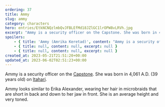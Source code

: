 ```yaml
---
ordering: 37
title: Ammy
slug: ammy
category: characters
hero: entries/EtkNCNQzlmbQvJFBLEfMd18JZlGC1lrOPW8vLRVh.jpg
excerpt: "Ammy is a security officer on the Capstone. She was born in 4,061 A.D. (39 years old) on Itahari.\nAm..."
spoilers:
    - { title: 'Ammy (Amrika Keretad)', content: "Ammy is a security officer on the [Capstone](/category/spaceships/capstone). She was born in 4,061 A.D. (39 years old) on [Itahari](/category/planets-cities/itahari). Ammy taught [Davi](/category/characters/davi) how to knit.\r\n\r\nAmmy looks similar to Erika Alexander, wearing her hair in microbraids that are short in back and down to her jaw in front. She is an average height and very toned.\r\n\r\n**Pronunciation:**\r\n- om ree’ kuh\r\n- care’ todd", excerpt: 'Ammy is a security officer on the Capstone. She was born in 4,061 A.D. (39 years old) on Itahari. Am...' }
    - { title: null, content: null, excerpt: null }
    - { title: null, content: null, excerpt: null }
created_at: 2023-05-21T21:51:20+00:00
updated_at: 2023-06-02T02:51:23+00:00
---
```

Ammy is a security officer on the [Capstone](/category/spaceships/capstone). She was born in 4,061 A.D. (39 years old) on [Itahari](/category/planets-cities/itahari).

Ammy looks similar to Erika Alexander, wearing her hair in microbraids that are short in back and down to her jaw in front. She is an average height and very toned.